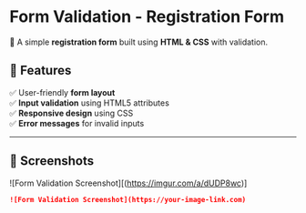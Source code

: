 # **Form Validation - Registration Form**  
🔹 A simple **registration form** built using **HTML & CSS** with validation.  

## 🚀 **Features**  
✅ User-friendly **form layout**  
✅ **Input validation** using HTML5 attributes  
✅ **Responsive design** using CSS  
✅ **Error messages** for invalid inputs  

---

## 📸 **Screenshots**  
![Form Validation Screenshot][(https://imgur.com/a/dUDP8wc)]
```md
![Form Validation Screenshot](https://your-image-link.com)
